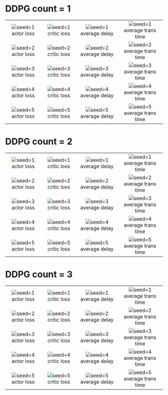 # DDPG count = 1
<table>
    <tr>
        <td ><center><img src="https://github.com/ycdfhhc/DDPG-with-SP/blob/main/Output/Graph/DDPG_count%3D1/seed%3D1/actor_loss.png" >seed=1 actor loss </center></td>
        <td ><center><img src="https://github.com/ycdfhhc/DDPG-with-SP/blob/main/Output/Graph/DDPG_count%3D1/seed%3D1/critic_loss.png" >seed=1 critic loss</center></td>
        <td ><center><img src="https://github.com/ycdfhhc/DDPG-with-SP/blob/main/Output/Graph/DDPG_count%3D1/seed%3D1/average_delay.png" >seed=1 average delay</center></td>
        <td ><center><img src="https://github.com/ycdfhhc/DDPG-with-SP/blob/main/Output/Graph/DDPG_count%3D1/seed%3D1/average_trans_time.png" >seed=1 average trans time</center></td> 
    </tr>
    <tr>
        <td ><center><img src="https://github.com/ycdfhhc/DDPG-with-SP/blob/main/Output/Graph/DDPG_count%3D1/seed%3D2/actor_loss.png" >seed=2 actor loss </center></td>
        <td ><center><img src="https://github.com/ycdfhhc/DDPG-with-SP/blob/main/Output/Graph/DDPG_count%3D1/seed%3D2/critic_loss.png" >seed=2 critic loss</center></td>
        <td ><center><img src="https://github.com/ycdfhhc/DDPG-with-SP/blob/main/Output/Graph/DDPG_count%3D1/seed%3D2/average_delay.png" >seed=2 average delay</center></td>
        <td ><center><img src="https://github.com/ycdfhhc/DDPG-with-SP/blob/main/Output/Graph/DDPG_count%3D1/seed%3D2/average_trans_time.png" >seed=2 average trans time</center></td> 
    </tr>
    <tr>
        <td ><center><img src="https://github.com/ycdfhhc/DDPG-with-SP/blob/main/Output/Graph/DDPG_count%3D1/seed%3D3/actor_loss.png" >seed=3 actor loss </center></td>
        <td ><center><img src="https://github.com/ycdfhhc/DDPG-with-SP/blob/main/Output/Graph/DDPG_count%3D1/seed%3D3/critic_loss.png" >seed=3 critic loss</center></td>
        <td ><center><img src="https://github.com/ycdfhhc/DDPG-with-SP/blob/main/Output/Graph/DDPG_count%3D1/seed%3D3/average_delay.png" >seed=3 average delay</center></td>
        <td ><center><img src="https://github.com/ycdfhhc/DDPG-with-SP/blob/main/Output/Graph/DDPG_count%3D1/seed%3D3/average_trans_time.png" >seed=3 average trans time</center></td> 
    </tr>
    <tr>
        <td ><center><img src="https://github.com/ycdfhhc/DDPG-with-SP/blob/main/Output/Graph/DDPG_count%3D1/seed%3D4/actor_loss.png" >seed=4 actor loss </center></td>
        <td ><center><img src="https://github.com/ycdfhhc/DDPG-with-SP/blob/main/Output/Graph/DDPG_count%3D1/seed%3D4/critic_loss.png" >seed=4 critic loss</center></td>
        <td ><center><img src="https://github.com/ycdfhhc/DDPG-with-SP/blob/main/Output/Graph/DDPG_count%3D1/seed%3D4/average_delay.png" >seed=4 average delay</center></td>
        <td ><center><img src="https://github.com/ycdfhhc/DDPG-with-SP/blob/main/Output/Graph/DDPG_count%3D1/seed%3D4/average_trans_time.png" >seed=4  average trans time</center></td> 
    </tr>
    <tr>
        <td ><center><img src="https://github.com/ycdfhhc/DDPG-with-SP/blob/main/Output/Graph/DDPG_count%3D1/seed%3D5/actor_loss.png" >seed=5 actor loss </center></td>
        <td ><center><img src="https://github.com/ycdfhhc/DDPG-with-SP/blob/main/Output/Graph/DDPG_count%3D1/seed%3D5/critic_loss.png" >seed=5 critic loss</center></td>
        <td ><center><img src="https://github.com/ycdfhhc/DDPG-with-SP/blob/main/Output/Graph/DDPG_count%3D1/seed%3D5/average_delay.png" >seed=5 average delay</center></td>
        <td ><center><img src="https://github.com/ycdfhhc/DDPG-with-SP/blob/main/Output/Graph/DDPG_count%3D1/seed%3D5/average_trans_time.png" >seed=5 average trans time</center></td> 
    </tr>
</table>

# DDPG count = 2
<table>
    <tr>
        <td ><center><img src="https://github.com/ycdfhhc/DDPG-with-SP/blob/main/Output/Graph/DDPG_count%3D2/seed%3D1/actor_loss.png" >seed=1 actor loss </center></td>
        <td ><center><img src="https://github.com/ycdfhhc/DDPG-with-SP/blob/main/Output/Graph/DDPG_count%3D2/seed%3D1/critic_loss.png" >seed=1 critic loss</center></td>
        <td ><center><img src="https://github.com/ycdfhhc/DDPG-with-SP/blob/main/Output/Graph/DDPG_count%3D2/seed%3D1/average_delay.png" >seed=1 average delay</center></td>
        <td ><center><img src="https://github.com/ycdfhhc/DDPG-with-SP/blob/main/Output/Graph/DDPG_count%3D2/seed%3D1/average_trans_time.png" >seed=1 average trans time</center></td> 
    </tr>
    <tr>
        <td ><center><img src="https://github.com/ycdfhhc/DDPG-with-SP/blob/main/Output/Graph/DDPG_count%3D2/seed%3D2/actor_loss.png" >seed=2 actor loss </center></td>
        <td ><center><img src="https://github.com/ycdfhhc/DDPG-with-SP/blob/main/Output/Graph/DDPG_count%3D2/seed%3D2/critic_loss.png" >seed=2 critic loss</center></td>
        <td ><center><img src="https://github.com/ycdfhhc/DDPG-with-SP/blob/main/Output/Graph/DDPG_count%3D2/seed%3D2/average_delay.png" >seed=2 average delay</center></td>
        <td ><center><img src="https://github.com/ycdfhhc/DDPG-with-SP/blob/main/Output/Graph/DDPG_count%3D2/seed%3D2/average_trans_time.png" >seed=2 average trans time</center></td> 
    </tr>
    <tr>
        <td ><center><img src="https://github.com/ycdfhhc/DDPG-with-SP/blob/main/Output/Graph/DDPG_count%3D2/seed%3D3/actor_loss.png" >seed=3 actor loss </center></td>
        <td ><center><img src="https://github.com/ycdfhhc/DDPG-with-SP/blob/main/Output/Graph/DDPG_count%3D2/seed%3D3/critic_loss.png" >seed=3 critic loss</center></td>
        <td ><center><img src="https://github.com/ycdfhhc/DDPG-with-SP/blob/main/Output/Graph/DDPG_count%3D2/seed%3D3/average_delay.png" >seed=3 average delay</center></td>
        <td ><center><img src="https://github.com/ycdfhhc/DDPG-with-SP/blob/main/Output/Graph/DDPG_count%3D2/seed%3D3/average_trans_time.png" >seed=3 average trans time</center></td> 
    </tr>
    <tr>
        <td ><center><img src="https://github.com/ycdfhhc/DDPG-with-SP/blob/main/Output/Graph/DDPG_count%3D2/seed%3D4/actor_loss.png" >seed=4 actor loss </center></td>
        <td ><center><img src="https://github.com/ycdfhhc/DDPG-with-SP/blob/main/Output/Graph/DDPG_count%3D2/seed%3D4/critic_loss.png" >seed=4 critic loss</center></td>
        <td ><center><img src="https://github.com/ycdfhhc/DDPG-with-SP/blob/main/Output/Graph/DDPG_count%3D2/seed%3D4/average_delay.png" >seed=4 average delay</center></td>
        <td ><center><img src="https://github.com/ycdfhhc/DDPG-with-SP/blob/main/Output/Graph/DDPG_count%3D2/seed%3D4/average_trans_time.png" >seed=4 average trans time</center></td> 
    </tr>
    <tr>
        <td ><center><img src="https://github.com/ycdfhhc/DDPG-with-SP/blob/main/Output/Graph/DDPG_count%3D2/seed%3D5/actor_loss.png" >seed=5 actor loss </center></td>
        <td ><center><img src="https://github.com/ycdfhhc/DDPG-with-SP/blob/main/Output/Graph/DDPG_count%3D2/seed%3D5/critic_loss.png" >seed=5 critic loss</center></td>
        <td ><center><img src="https://github.com/ycdfhhc/DDPG-with-SP/blob/main/Output/Graph/DDPG_count%3D2/seed%3D5/average_delay.png" >seed=5 average delay</center></td>
        <td ><center><img src="https://github.com/ycdfhhc/DDPG-with-SP/blob/main/Output/Graph/DDPG_count%3D2/seed%3D5/average_trans_time.png" >seed=5 average trans time</center></td> 
    </tr>
</table>

# DDPG count = 3
<table>
    <tr>
        <td ><center><img src="https://github.com/ycdfhhc/DDPG-with-SP/blob/main/Output/Graph/DDPG_count%3D3/seed%3D1/actor_loss.png" >seed=1 actor loss </center></td>
        <td ><center><img src="https://github.com/ycdfhhc/DDPG-with-SP/blob/main/Output/Graph/DDPG_count%3D3/seed%3D1/critic_loss.png" >seed=1 critic loss</center></td>
        <td ><center><img src="https://github.com/ycdfhhc/DDPG-with-SP/blob/main/Output/Graph/DDPG_count%3D3/seed%3D1/average_delay.png" >seed=1 average delay</center></td>
        <td ><center><img src="https://github.com/ycdfhhc/DDPG-with-SP/blob/main/Output/Graph/DDPG_count%3D3/seed%3D1/average_trans_time.png" >seed=1 average trans time</center></td> 
    </tr>
    <tr>
        <td ><center><img src="https://github.com/ycdfhhc/DDPG-with-SP/blob/main/Output/Graph/DDPG_count%3D3/seed%3D2/actor_loss.png" >seed=2 actor loss </center></td>
        <td ><center><img src="https://github.com/ycdfhhc/DDPG-with-SP/blob/main/Output/Graph/DDPG_count%3D3/seed%3D2/critic_loss.png" >seed=2 critic loss</center></td>
        <td ><center><img src="https://github.com/ycdfhhc/DDPG-with-SP/blob/main/Output/Graph/DDPG_count%3D3/seed%3D2/average_delay.png" >seed=2 average delay</center></td>
        <td ><center><img src="https://github.com/ycdfhhc/DDPG-with-SP/blob/main/Output/Graph/DDPG_count%3D3/seed%3D2/average_trans_time.png" >seed=2 average trans time</center></td> 
    </tr>
    <tr>
        <td ><center><img src="https://github.com/ycdfhhc/DDPG-with-SP/blob/main/Output/Graph/DDPG_count%3D3/seed%3D3/actor_loss.png" >seed=3 actor loss </center></td>
        <td ><center><img src="https://github.com/ycdfhhc/DDPG-with-SP/blob/main/Output/Graph/DDPG_count%3D3/seed%3D3/critic_loss.png" >seed=3 critic loss</center></td>
        <td ><center><img src="https://github.com/ycdfhhc/DDPG-with-SP/blob/main/Output/Graph/DDPG_count%3D3/seed%3D3/average_delay.png" >seed=3 average delay</center></td>
        <td ><center><img src="https://github.com/ycdfhhc/DDPG-with-SP/blob/main/Output/Graph/DDPG_count%3D3/seed%3D3/average_trans_time.png" >seed=3 average trans time</center></td> 
    </tr>
    <tr>
        <td ><center><img src="https://github.com/ycdfhhc/DDPG-with-SP/blob/main/Output/Graph/DDPG_count%3D3/seed%3D4/actor_loss.png" >seed=4 actor loss </center></td>
        <td ><center><img src="https://github.com/ycdfhhc/DDPG-with-SP/blob/main/Output/Graph/DDPG_count%3D3/seed%3D4/critic_loss.png" >seed=4 critic loss</center></td>
        <td ><center><img src="https://github.com/ycdfhhc/DDPG-with-SP/blob/main/Output/Graph/DDPG_count%3D3/seed%3D4/average_delay.png" >seed=4 average delay</center></td>
        <td ><center><img src="https://github.com/ycdfhhc/DDPG-with-SP/blob/main/Output/Graph/DDPG_count%3D3/seed%3D4/average_trans_time.png" >seed=4 average trans time</center></td> 
    </tr>
    <tr>
        <td ><center><img src="https://github.com/ycdfhhc/DDPG-with-SP/blob/main/Output/Graph/DDPG_count%3D3/seed%3D5/actor_loss.png" >seed=5 actor loss </center></td>
        <td ><center><img src="https://github.com/ycdfhhc/DDPG-with-SP/blob/main/Output/Graph/DDPG_count%3D3/seed%3D5/critic_loss.png" >seed=5 critic loss</center></td>
        <td ><center><img src="https://github.com/ycdfhhc/DDPG-with-SP/blob/main/Output/Graph/DDPG_count%3D3/seed%3D5/average_delay.png" >seed=5 average delay</center></td>
        <td ><center><img src="https://github.com/ycdfhhc/DDPG-with-SP/blob/main/Output/Graph/DDPG_count%3D3/seed%3D5/average_trans_time.png" >seed=5 average trans time</center></td> 
    </tr>
</table>
